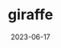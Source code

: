 ---
title: "giraffe"
cc-type: mammal
date: 2023-06-17
hashtag: giraffe
tags:
  - Mammal
  - Animal
type-of:
  - Mammal
---